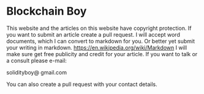 # Blockchain Boy
This website and the articles on this website have copyright protection.
If you want to submit an article create a pull request.  I will accept
word documents, which I can convert to markdown for you.  Or better
yet submit your writing in markdown.  https://en.wikipedia.org/wiki/Markdown
I will make sure get free publicity and credit for your article.
If you want to talk or a consult please e-mail:

solidityboy@ gmail.com

You can also create a pull request with your contact details.
